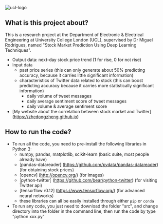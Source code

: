 ![ucl-logo](http://static.ucl.ac.uk/img/ucl-logo.svg)
## What is this project about?
This is a research project at the Department of Electronic & Electrical Engineering at University College London (UCL), supervised by Dr Miguel Rodrigues, named "Stock Market Prediction Using Deep Learning Techniques".

* Output data: next-day stock price trend (1 for rise, 0 for not rise)
* Input data
	* past price series (this can only generate about 50% predicting accuracy, because it carries little significant information)
	* characteristics of Twitter data related to stock (this can boost predicting accuracy because it carries more statistically significant information)
		* daily volume of tweet messages
		* daily average sentiment score of tweet messages
		* daily volume & average sentiment score
* [My website about the correlation between stock market and Twitter] (https://zhedongzheng.github.io)

## How to run the code?
* To run all the code, you need to pre-install the following libraries in Python 3:
  * numpy, pandas, matplotlib, scikit-learn (basic suite, most people already have)
  * [pandas-datareader] (https://github.com/pydata/pandas-datareader) (for obtaining stock prices)
  * [opencv] (http://opencv.org/) (for images)
  * [python-twitter] (https://github.com/bear/python-twitter) (for visiting Twitter api)
  * [tensorflow r0.12] (https://www.tensorflow.org/) (for advanced neural networks)
  * these libraries can all be easily installed through either `pip` or `conda`
* To run any code, you just need to download the folder "src", and change directory into the folder in the command line, then run the code by type "python xxx.py"
